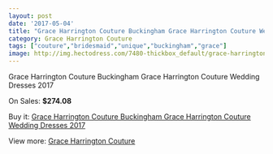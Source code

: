 ```yaml
---
layout: post
date: '2017-05-04'
title: "Grace Harrington Couture Buckingham Grace Harrington Couture Wedding Dresses 2017"
category: Grace Harrington Couture
tags: ["couture","bridesmaid","unique","buckingham","grace"]
image: http://img.hectodress.com/7480-thickbox_default/grace-harrington-couture-buckingham-grace-harrington-couture-wedding-dresses-2013.jpg
---
```

Grace Harrington Couture Buckingham Grace Harrington Couture Wedding Dresses 2017

On Sales: **$274.08**
<a href="https://www.hectodress.com/grace-harrington-couture/3725-grace-harrington-couture-buckingham-grace-harrington-couture-wedding-dresses-2013.html"><amp-img layout="responsive" width="600" height="600" src="//img.hectodress.com/7480-thickbox_default/grace-harrington-couture-buckingham-grace-harrington-couture-wedding-dresses-2013.jpg" alt="Grace Harrington Couture Buckingham Grace Harrington Couture Wedding Dresses 2017 0" /></a>
<a href="https://www.hectodress.com/grace-harrington-couture/3725-grace-harrington-couture-buckingham-grace-harrington-couture-wedding-dresses-2013.html"><amp-img layout="responsive" width="600" height="600" src="//img.hectodress.com/7483-thickbox_default/grace-harrington-couture-buckingham-grace-harrington-couture-wedding-dresses-2013.jpg" alt="Grace Harrington Couture Buckingham Grace Harrington Couture Wedding Dresses 2017 1" /></a>
<a href="https://www.hectodress.com/grace-harrington-couture/3725-grace-harrington-couture-buckingham-grace-harrington-couture-wedding-dresses-2013.html"><amp-img layout="responsive" width="600" height="600" src="//img.hectodress.com/7482-thickbox_default/grace-harrington-couture-buckingham-grace-harrington-couture-wedding-dresses-2013.jpg" alt="Grace Harrington Couture Buckingham Grace Harrington Couture Wedding Dresses 2017 2" /></a>
<a href="https://www.hectodress.com/grace-harrington-couture/3725-grace-harrington-couture-buckingham-grace-harrington-couture-wedding-dresses-2013.html"><amp-img layout="responsive" width="600" height="600" src="//img.hectodress.com/7481-thickbox_default/grace-harrington-couture-buckingham-grace-harrington-couture-wedding-dresses-2013.jpg" alt="Grace Harrington Couture Buckingham Grace Harrington Couture Wedding Dresses 2017 3" /></a>

Buy it: [Grace Harrington Couture Buckingham Grace Harrington Couture Wedding Dresses 2017](https://www.hectodress.com/grace-harrington-couture/3725-grace-harrington-couture-buckingham-grace-harrington-couture-wedding-dresses-2013.html "Grace Harrington Couture Buckingham Grace Harrington Couture Wedding Dresses 2017")

View more: [Grace Harrington Couture](https://www.hectodress.com/66-grace-harrington-couture "Grace Harrington Couture")
